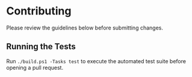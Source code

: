 # Contributing

Please review the guidelines below before submitting changes.

## Running the Tests

Run `./build.ps1 -Tasks test` to execute the automated test suite before opening a pull request.
